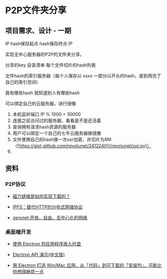 # P2P文件夹分享

## 项目需求、设计 - 一期


IP hash保存起点 hash保存终点
IP 



实现无中心服务器的P2P的文件夹分享。

分享的key
   目录清单
       每个文件切片的hash列表

文件hash的索引服务器（每个人保存以 xxxx 一部分以开头的hash，直到用完了自己的索引空间）
   
   我有哪些hash
   我知道别人有哪些hash
   
可以绑定自己的云服务器，进行镜像




1. 本机监听端口 IP % 1000 + 30000 
2. 连接之前访问过的服务器，看看是不是还活着
3. 查询拥有请求hash资源的服务器
4. 用户可以绑定一个自己的七牛云服务器做镜像
5. 文件使用自己的hash做一次xor加密，并切片为8M（[https://gist.github.com/revolunet/2412240](/revolunet/xor.py)）
6. 


## 资料

### P2P协议

* [磁力链接是如何实现下载的？](http://www.aneasystone.com/archives/2015/05/how-does-magnet-link-work.html)

* [IPFS：替代HTTP的分布式网络协议](http://www.infoq.com/cn/articles/ipfs)

* [zeronet:开放，自由，去中心化的网络](https://zeronet.io)


### 桌面端开发 

* [使用 Electron 将应用程序放入托盘](https://segmentfault.com/a/1190000008530265)


* [Electron API 演示(中文版)](https://github.com/demopark/electron-api-demos-Zh_CN)


* [用 Electron 打造 Win/Mac 应用，从「代码」到可下载的「安装包」，可能比你想得麻烦一点](https://segmentfault.com/a/1190000011908324)





